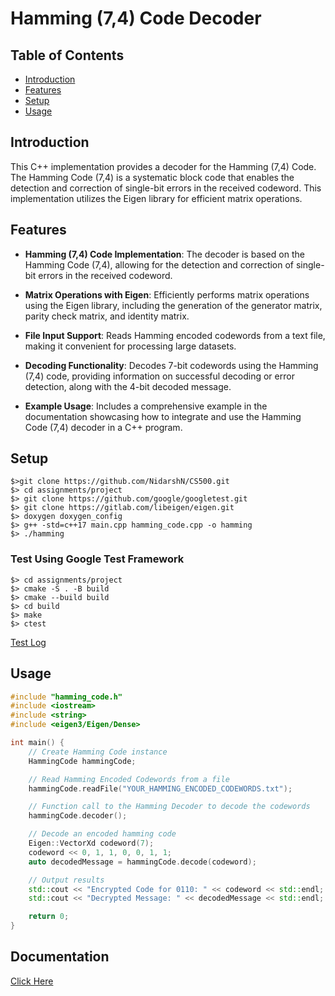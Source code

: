 # Hamming (7,4) Code Decoder

## Table of Contents

- [Introduction](#introduction)
- [Features](#features)
- [Setup](#setup)
- [Usage](#usage)

## Introduction

This C++ implementation provides a decoder for the Hamming (7,4) Code. The Hamming Code (7,4) is a systematic block code that enables the detection and correction of single-bit errors in the received codeword. This implementation utilizes the Eigen library for efficient matrix operations.

## Features

- **Hamming (7,4) Code Implementation**: The decoder is based on the Hamming Code (7,4), allowing for the detection and correction of single-bit errors in the received codeword.

- **Matrix Operations with Eigen**: Efficiently performs matrix operations using the Eigen library, including the generation of the generator matrix, parity check matrix, and identity matrix.

- **File Input Support**: Reads Hamming encoded codewords from a text file, making it convenient for processing large datasets.

- **Decoding Functionality**: Decodes 7-bit codewords using the Hamming (7,4) code, providing information on successful decoding or error detection, along with the 4-bit decoded message.

- **Example Usage**: Includes a comprehensive example in the documentation showcasing how to integrate and use the Hamming Code (7,4) decoder in a C++ program.

## Setup

```shell
$>git clone https://github.com/NidarshN/CS500.git
$> cd assignments/project
$> git clone https://github.com/google/googletest.git
$> git clone https://gitlab.com/libeigen/eigen.git
$> doxygen doxygen_config
$> g++ -std=c++17 main.cpp hamming_code.cpp -o hamming
$> ./hamming
```

### Test Using Google Test Framework

```shell
$> cd assignments/project
$> cmake -S . -B build
$> cmake --build build
$> cd build
$> make
$> ctest
```

[Test Log](./build/Testing/Temporary/LastTest.log)

## Usage

```cpp
#include "hamming_code.h"
#include <iostream>
#include <string>
#include <eigen3/Eigen/Dense>

int main() {
    // Create Hamming Code instance
    HammingCode hammingCode;

    // Read Hamming Encoded Codewords from a file
    hammingCode.readFile("YOUR_HAMMING_ENCODED_CODEWORDS.txt");

    // Function call to the Hamming Decoder to decode the codewords
    hammingCode.decoder();

    // Decode an encoded hamming code
    Eigen::VectorXd codeword(7);
    codeword << 0, 1, 1, 0, 0, 1, 1;
    auto decodedMessage = hammingCode.decode(codeword);

    // Output results
    std::cout << "Encrypted Code for 0110: " << codeword << std::endl;
    std::cout << "Decrypted Message: " << decodedMessage << std::endl;

    return 0;
}
```

## Documentation

[Click Here](./docs/html/index.html)
